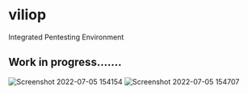 # viliop
Integrated Pentesting Environment

## Work in progress.......

![Screenshot 2022-07-05 154154](https://user-images.githubusercontent.com/28900892/177331744-9c02fcc8-ca44-4a33-b814-ea428c66af7c.png)
![Screenshot 2022-07-05 154707](https://user-images.githubusercontent.com/28900892/177331796-9fae1769-e3e0-4021-993d-42c5e5c43a41.png)
